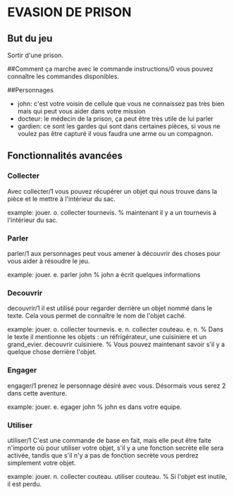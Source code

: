 # EVASION DE PRISON

## But du jeu
Sortir d'une prison.

##Comment ça marche
avec le commande instructions/0 vous pouvez connaître les commandes disponibles.

##Personnages
- john: c'est votre voisin de cellule que vous ne connaissez pas très bien mais qui peut vous aider dans votre mission
- docteur: le médecin de la prison, ça peut être très utile de lui parler
- gardien: ce sont les gardes qui sont dans certaines pièces, si vous ne voulez pas être capturé il vous faudra une arme ou un compagnon.

## Fonctionnalités avancées

### Collecter
Avec collecter/1 vous pouvez récupérer un objet qui nous trouve dans la pièce et le mettre à l'intérieur du sac.

example:
    jouer.
    o.
    collecter tournevis.
    % maintenant il y a un tournevis à l'intérieur du sac.


### Parler
parler/1 aux personnages peut vous amener à découvrir des choses pour vous aider à résoudre le jeu.

example:
    jouer.
    e.
    parler john
    % john a écrit quelques informations

### Decouvrir
decouvrir/1 il est utilisé pour regarder derrière un objet nommé dans le texte.
Cela vous permet de connaître le nom de l'objet caché.

example:
    jouer.
    o.
    collecter tournevis.
    e.
    n.
    collecter couteau.
    e.
    n.
    % Dans le texte il mentionne les objets : un réfrigérateur, une cuisiniere et un grand_evier.
    decouvrir cuisiniere.
    % Vous pouvez maintenant savoir s'il y a quelque chose derrière l'objet.

### Engager
engager/1 prenez le personnage désiré avec vous.
Désormais vous serez 2 dans cette aventure.

example:
    jouer.
    e.
    egager john
    % john es dans votre equipe.

### Utiliser
utiliser/1 C'est une commande de base en fait, mais elle peut être 
faite n'importe où pour utiliser votre objet, 
s'il y a une fonction secrète elle sera activée, 
tandis que s'il n'y a pas de fonction secrète vous 
perdrez simplement votre objet.

example:
jouer.
n.
collecter couteau.
utiliser couteau.
% Si l'objet est inutile, il est perdu.